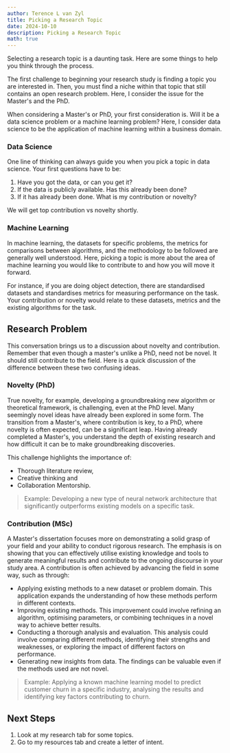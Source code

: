 ```yaml
---
author: Terence L van Zyl
title: Picking a Research Topic
date: 2024-10-10
description: Picking a Research Topic
math: true
---
```


Selecting a research topic is a daunting task. Here are some things to help you think through the process.

<!--more-->

The first challenge to beginning your research study is finding a topic you are interested in. Then, you must find a niche within that topic that still contains an open research problem. Here, I consider the issue for the Master's and the PhD.

When considering a Master's or PhD, your first consideration is. Will it be a data science problem or a machine learning problem? Here, I consider data science to be the application of machine learning within a business domain.

### Data Science

One line of thinking can always guide you when you pick a topic in data science. Your first questions have to be:
1. Have you got the data, or can you get it?
2. If the data is publicly available. Has this already been done?
3. If it has already been done. What is my contribution or novelty?

We will get top contribution vs novelty shortly.

### Machine Learning

In machine learning, the datasets for specific problems, the metrics for comparisons between algorithms, and the methodology to be followed are generally well understood. Here, picking a topic is more about the area of machine learning you would like to contribute to and how you will move it forward. 

For instance, if you are doing object detection, there are standardised datasets and standardises metrics for measuring performance on the task. Your contribution or novelty would relate to these datasets, metrics and the existing algorithms for the task.

## Research Problem

This conversation brings us to a discussion about novelty and contribution. Remember that even though a master's unlike a PhD, need not be novel. It should still contribute to the field. Here is a quick discussion of the difference between these two confusing ideas.

### Novelty (PhD)

True novelty, for example, developing a groundbreaking new algorithm or theoretical framework, is challenging, even at the PhD level. Many seemingly novel ideas have already been explored in some form. The transition from a Master's, where contribution is key, to a PhD, where novelty is often expected, can be a significant leap. Having already completed a Master's, you understand the depth of existing research and how difficult it can be to make groundbreaking discoveries.

This challenge highlights the importance of: 
- Thorough literature review, 
- Creative thinking and 
- Collaboration Mentorship.

> Example: Developing a new type of neural network architecture that significantly outperforms existing models on a specific task.

### Contribution (MSc)

A Master's dissertation focuses more on demonstrating a solid grasp of your field and your ability to conduct rigorous research. The emphasis is on showing that you can effectively utilise existing knowledge and tools to generate meaningful results and contribute to the ongoing discourse in your study area. A contribution is often achieved by advancing the field in some way, such as through:
- Applying existing methods to a new dataset or problem domain. This application expands the understanding of how these methods perform in different contexts.
- Improving existing methods. This improvement could involve refining an algorithm, optimising parameters, or combining techniques in a novel way to achieve better results.
- Conducting a thorough analysis and evaluation. This analysis could involve comparing different methods, identifying their strengths and weaknesses, or exploring the impact of different factors on performance.
- Generating new insights from data. The findings can be valuable even if the methods used are not novel.

> Example: Applying a known machine learning model to predict customer churn in a specific industry, analysing the results and identifying key factors contributing to churn.

## Next Steps

1. Look at my research tab for some topics.
2. Go to my resources tab and create a letter of intent.

